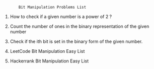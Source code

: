            Bit Manipulation Problems List

1. How to check if a given number is a power of 2 ?
2. Count the number of ones in the binary representation of the given number
3. Check if the ith bit is set in the binary form of the given number.

1. LeetCode Bit Manipulation Easy List
2. Hackerrank Bit Manipulation Easy List